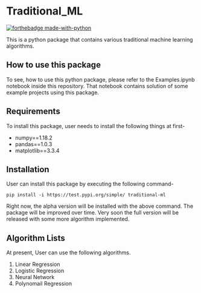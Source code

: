 # Traditional_ML
[![forthebadge made-with-python](http://ForTheBadge.com/images/badges/made-with-python.svg)](https://www.python.org/)

This is a python package that contains various traditional machine learning algorithms. 

## How to use this package
To see, how to use this python package, please refer to the Examples.ipynb notebook 
inside this repository. That notebook contains solution of some example projects using
this package.

## Requirements
To install this package, user needs to install the following things at first-
  - numpy==1.18.2
  - pandas==1.0.3
  - matplotlib==3.3.4

## Installation
User can install this package by executing the following command-

`pip install -i https://test.pypi.org/simple/ traditional-ml`

Right now, the alpha version will be installed with the above command. The package will be improved over time.
Very soon the full version will be released with some more algorithm implemented. 

## Algorithm Lists
At present, User can use the following algorithms.

  1. Linear Regression
  2. Logistic Regression
  3. Neural Network
  4. Polynomail Regression
